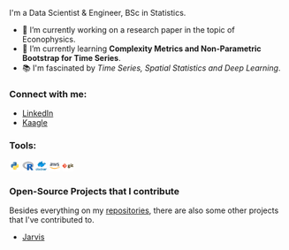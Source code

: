I'm a Data Scientist & Engineer, BSc in Statistics.

- 🔭 I’m currently working on a research paper in the topic of Econophysics.
- 🌱 I’m currently learning **Complexity Metrics and Non-Parametric Bootstrap for Time Series**.
- 📚 I'm fascinated by _Time Series, Spatial Statistics and Deep Learning_.

### Connect with me:
- [LinkedIn](https://www.linkedin.com/in/adriel-martins-12839a128/)
- [Kaagle](https://www.kaggle.com/adrielmartins)

### Tools:
<code><img height="20" src="https://raw.githubusercontent.com/github/explore/80688e429a7d4ef2fca1e82350fe8e3517d3494d/topics/python/python.png"></code>
<code><img height="20" src="https://raw.githubusercontent.com/github/explore/80688e429a7d4ef2fca1e82350fe8e3517d3494d/topics/r/r.png"></code>
<code><img height="20" src="https://raw.githubusercontent.com/github/explore/80688e429a7d4ef2fca1e82350fe8e3517d3494d/topics/docker/docker.png"></code>
<code><img height="20" src="https://raw.githubusercontent.com/github/explore/fbceb94436312b6dacde68d122a5b9c7d11f9524/topics/aws/aws.png"></code>
<code><img height="20" src="https://raw.githubusercontent.com/github/explore/80688e429a7d4ef2fca1e82350fe8e3517d3494d/topics/git/git.png"></code>


### Open-Source Projects that I contribute

Besides everything on my [repositories](https://github.com/Martins6?tab=repositories), there are also some other projects that I've contributed to.

* [Jarvis](https://github.com/sukeesh/Jarvis)
